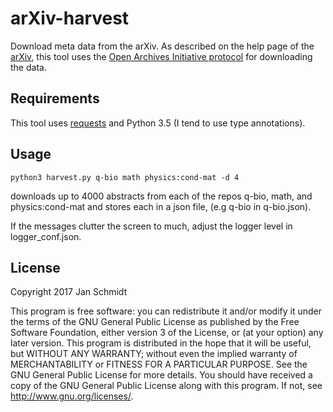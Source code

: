 # arXiv-harvest

Download meta data from the arXiv. As described on the help page of the [arXiv](https://arxiv.org/help/oa/index), this tool uses the [Open Archives Initiative protocol](http://www.openarchives.org/OAI/2.0/openarchivesprotocol.htm) for downloading the data.


## Requirements

This tool uses [requests](https://github.com/requests/requests) and
Python 3.5 (I tend to use type annotations).


## Usage
```
python3 harvest.py q-bio math physics:cond-mat -d 4
```
downloads up to 4000 abstracts from each of the repos q-bio, math, and
physics:cond-mat and stores each in a json file, (e.g q-bio in
q-bio.json).

If the messages clutter the screen to much, adjust the logger level in
logger_conf.json.

## License
Copyright 2017 Jan Schmidt

This program is free software: you can redistribute it and/or modify
it under the terms of the GNU General Public License as published by
the Free Software Foundation, either version 3 of the License, or
(at your option) any later version.
This program is distributed in the hope that it will be useful,
but WITHOUT ANY WARRANTY; without even the implied warranty of
MERCHANTABILITY or FITNESS FOR A PARTICULAR PURPOSE.  See the
GNU General Public License for more details.
You should have received a copy of the GNU General Public License
along with this program.  If not, see <http://www.gnu.org/licenses/>.
